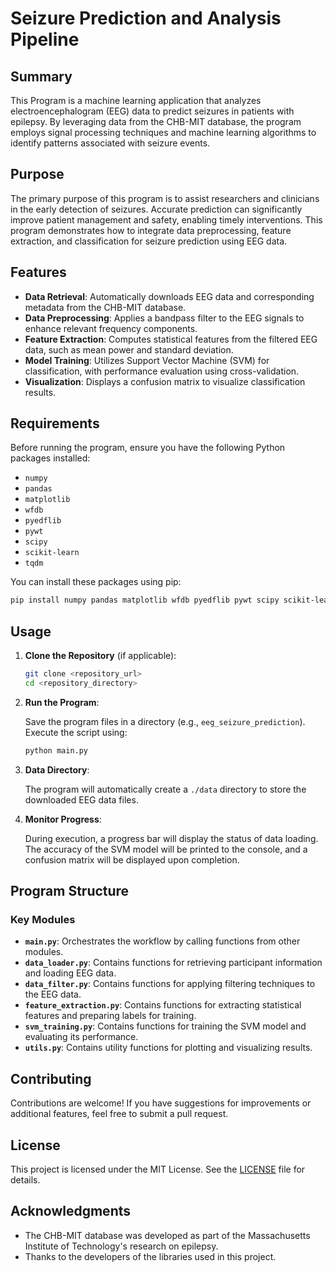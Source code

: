 # Seizure Prediction and Analysis Pipeline

## Summary

This Program is a machine learning application that analyzes electroencephalogram (EEG) data to predict seizures in patients with epilepsy. By leveraging data from the CHB-MIT database, the program employs signal processing techniques and machine learning algorithms to identify patterns associated with seizure events.

## Purpose

The primary purpose of this program is to assist researchers and clinicians in the early detection of seizures. Accurate prediction can significantly improve patient management and safety, enabling timely interventions. This program demonstrates how to integrate data preprocessing, feature extraction, and classification for seizure prediction using EEG data.

## Features

- **Data Retrieval**: Automatically downloads EEG data and corresponding metadata from the CHB-MIT database.
- **Data Preprocessing**: Applies a bandpass filter to the EEG signals to enhance relevant frequency components.
- **Feature Extraction**: Computes statistical features from the filtered EEG data, such as mean power and standard deviation.
- **Model Training**: Utilizes Support Vector Machine (SVM) for classification, with performance evaluation using cross-validation.
- **Visualization**: Displays a confusion matrix to visualize classification results.

## Requirements

Before running the program, ensure you have the following Python packages installed:

- `numpy`
- `pandas`
- `matplotlib`
- `wfdb`
- `pyedflib`
- `pywt`
- `scipy`
- `scikit-learn`
- `tqdm`

You can install these packages using pip:

```bash
pip install numpy pandas matplotlib wfdb pyedflib pywt scipy scikit-learn tqdm
```

## Usage

1. **Clone the Repository** (if applicable):

   ```bash
   git clone <repository_url>
   cd <repository_directory>
   ```

2. **Run the Program**:

   Save the program files in a directory (e.g., `eeg_seizure_prediction`). Execute the script using:

   ```bash
   python main.py
   ```

3. **Data Directory**:

   The program will automatically create a `./data` directory to store the downloaded EEG data files.

4. **Monitor Progress**:

   During execution, a progress bar will display the status of data loading. The accuracy of the SVM model will be printed to the console, and a confusion matrix will be displayed upon completion.

## Program Structure

### Key Modules

- **`main.py`**: Orchestrates the workflow by calling functions from other modules.
- **`data_loader.py`**: Contains functions for retrieving participant information and loading EEG data.
- **`data_filter.py`**: Contains functions for applying filtering techniques to the EEG data.
- **`feature_extraction.py`**: Contains functions for extracting statistical features and preparing labels for training.
- **`svm_training.py`**: Contains functions for training the SVM model and evaluating its performance.
- **`utils.py`**: Contains utility functions for plotting and visualizing results.

## Contributing

Contributions are welcome! If you have suggestions for improvements or additional features, feel free to submit a pull request.

## License

This project is licensed under the MIT License. See the [LICENSE](LICENSE) file for details.

## Acknowledgments

- The CHB-MIT database was developed as part of the Massachusetts Institute of Technology's research on epilepsy.
- Thanks to the developers of the libraries used in this project.
